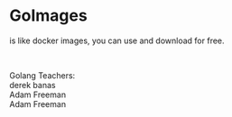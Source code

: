 # GoImages

is like docker images, you can use and download for free.
<!-- 

<details>
  <summary>
    <h1>🔻🔻 Demo and Image Version</h>
  </summary>

  <details>
    <summary>
      <h4>A1-Image First App </h4>
    </summary>
    <p align="center">
      <img src="https://github.com/sinalalebakhsh/DjangoImages/blob/main/01-Basic/121-Django/Screenshot%20from%202023-11-28%2000-25-39.png" width="250" alt="Image 1">
      <img src="https://github.com/sinalalebakhsh/DjangoImages/blob/main/01-Basic/121-Django/Practice_01-30/Practive_07%20Image-17%20Django%20Form%20with%20demo%20png/A1/B1/Screenshot%20from%202023-11-27%2005-15-23.png" width="250" alt="Image 2">
      <img src="https://github.com/sinalalebakhsh/DjangoImages/blob/main/01-Basic/121-Django/Practice_01-30/Practive_07%20Image-18%20Django%20Form/A1/B1/ezgif.com-video-to-gif.gif" width="250" alt="Image 3">
    </p>
  </details>
  <details>
    <summary>
      <h4>DjangoImage:Practice8 Authentication System (1-...)</h4>
    </summary>
    <p align="center">
      <img src="https://github.com/sinalalebakhsh/DjangoImages/blob/main/01-Basic/121-Django/Practice_01-30/Practive_08%20Image-01%20Authentication%20System%20_Login/A1/B1/Screenshot%20from%202023-11-28%2014-45-28.png" width="250" alt="Image 1">
      <img src="#" width="250" alt="Image 2">
      <img src="#" width="250" alt="Image 3">
    </p>
  </details>
</details> -->


<br>


<p>Golang Teachers:
  <br>derek banas
  <br>Adam Freeman
  <br>Adam Freeman
</p>


